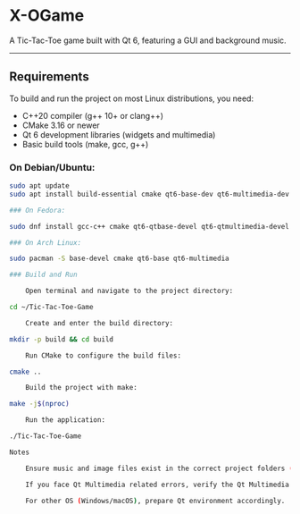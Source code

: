 # X-OGame

A Tic-Tac-Toe game built with Qt 6, featuring a GUI and background music.

---

## Requirements

To build and run the project on most Linux distributions, you need:

- C++20 compiler (g++ 10+ or clang++)
- CMake 3.16 or newer
- Qt 6 development libraries (widgets and multimedia)
- Basic build tools (make, gcc, g++)

### On Debian/Ubuntu:

```bash
sudo apt update
sudo apt install build-essential cmake qt6-base-dev qt6-multimedia-dev libqt6multimedia6 qt6-multimedia-plugins

### On Fedora:

sudo dnf install gcc-c++ cmake qt6-qtbase-devel qt6-qtmultimedia-devel

### On Arch Linux:

sudo pacman -S base-devel cmake qt6-base qt6-multimedia

### Build and Run

    Open terminal and navigate to the project directory:

cd ~/Tic-Tac-Toe-Game 

    Create and enter the build directory:

mkdir -p build && cd build

    Run CMake to configure the build files:

cmake ..

    Build the project with make:

make -j$(nproc)

    Run the application:

./Tic-Tac-Toe-Game

Notes

    Ensure music and image files exist in the correct project folders (Music/ and Images/).

    If you face Qt Multimedia related errors, verify the Qt Multimedia packages are installed.

    For other OS (Windows/macOS), prepare Qt environment accordingly.


